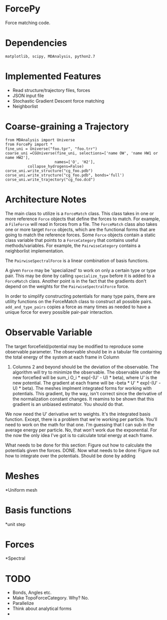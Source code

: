 ForcePy
=======

Force matching code.

Dependencies
==========
    matplotlib, scipy, MDAnalysis, python2.7

Implemented Features 
==========
* Read structure/trajectory files, forces
* JSON input file
* Stochastic Gradient Descent force matching
* Neighborlist

Coarse-graining a Trajectory
==========
    from MDAnalysis import Universe
    from ForcePy import *
    fine_uni = Universe("foo.tpr", "foo.trr")
    coarse_uni =CGUniverse(fine_uni, selections=['name OW', 'name HW1 or name HW2'], 
                          names=['O', 'H2'], 
			  collapse_hydrogens=False)
    corse_uni.write_structure("cg_foo.pdb")
    corse_uni.write_structure("cg_foo.pdb", bonds='full')
    corse_uni.write_trajectory("cg_foo.dcd")
    



    

Architecture Notes
==================
The main class to utilize is a `ForceMatch` class. This class takes in one or more reference `Force` objects
that define the forces to match. For example, a `FileForce` will read in forces from a file. The
`ForceMatch` class also takes one or more target `Force` objects, which are the functional forms that are 
going to match the reference forces. Some `Force` objects contain a static class variable that points
to a `ForceCategory` that contains useful methods/variables. For example, the `PairwiseCategory` contains
a neighborlist implementation.

The `PairwiseSpectralForce` is a linear combination of basis
functions. 

A given `Force` may be 'specialized' to work on only a certain type or
type pair. This may be done by calling `specialize_type` before it is
added to a `ForceMatch` class. Another point is in the fact that the
gradients don't depend on the weights for the `PairwiseSpectralForce`
force.

In order to simplify constructing potentials for many type pairs,
there are utility functions on the ForceMatch class to construct all
possible pairs. `add_and_type_pairs` copies a force as many times as
needed to have a unique force for every possible pair-pair
interaction.

Observable Variable
===============

The target forcefield/potential may be modified to reproduce some
observable parameter.  The observable should be in a tabular file
containing the total energy of the system at each frame in Column
1. Columns 2 and beyond should be the deviation of the observable. The
algorithm will try to minimize the observable. The observable under the
new forcefied will be sum_i O_i * exp(-(U' - U) * beta), where U' is
the new potential. The gradient at each frame will be -beta * U' *
exp(-(U' - U) * beta). The meshes implment integrated forms for
working with potentials. This gradient, by the way, isn't correct
since the derivative of the normalization constant changes. It reamins
to be shown that this gradient is an unbiased estimator. You should do
that.

We now need the U' derivative wrt to weights. It's the integrated
basis function. Except, there is a problem that we're working per
particle. You'll need to work on the math for that one. I'm guessing
that I can sub in the average energy per particle. No, that won't work
due the exponential. For the now the only idea I've got is to
calculate total energy at each frame. 

What needs to be done for this section: Figure out how to calculate
the potentials given the forces. DONE. Now what needs to be done: Figure
out how to integrate over the potentials. Should be done by adding


Meshes
============
*Uniform mesh

Basis functions
=============
*unit step

Forces
=========
*Spectral 


TODO
==========
* Bonds, Angles etc.
* Make TopoForceCategory. Why? No.
* Parallelize
* Think about analytical forms
* 
